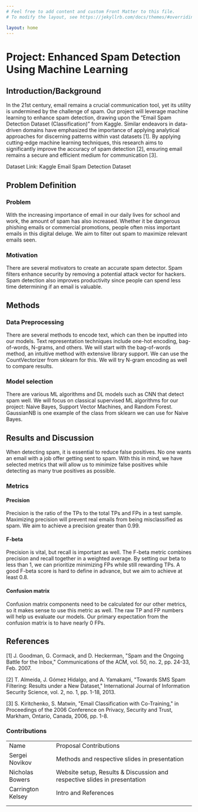 ```yaml
---
# Feel free to add content and custom Front Matter to this file.
# To modify the layout, see https://jekyllrb.com/docs/themes/#overriding-theme-defaults

layout: home
---
```

# Project: Enhanced Spam Detection Using Machine Learning

## Introduction/Background

In the 21st century, email remains a crucial communication tool, yet its utility is undermined by the challenge of spam. Our project will leverage machine learning to enhance spam detection, drawing upon the “Email Spam Detection Dataset (Classification)” from Kaggle. Similar endeavors in data-driven domains have emphasized the importance of applying analytical approaches for discerning patterns within vast datasets [1]. By applying cutting-edge machine learning techniques, this research aims to significantly improve the accuracy of spam detection [2], ensuring email remains a secure and efficient medium for communication [3].

Dataset Link: Kaggle Email Spam Detection Dataset

## Problem Definition

### Problem
With the increasing importance of email in our daily lives for school and work, the amount of spam has also increased. Whether it be dangerous phishing emails or commercial promotions, people often miss important emails in this digital deluge. We aim to filter out spam to maximize relevant emails seen.

### Motivation
There are several motivators to create an accurate spam detector. Spam filters enhance security by removing a potential attack vector for hackers. Spam detection also improves productivity since people can spend less time determining if an email is valuable.

## Methods

### Data Preprocessing
There are several methods to encode text, which can then be inputted into our models. Text representation techniques include one-hot encoding, bag-of-words, N-grams, and others. We will start with the bag-of-words method, an intuitive method with extensive library support. We can use the CountVectorizer from sklearn for this. We will try N-gram encoding as well to compare results.

### Model selection
There are various ML algorithms and DL models such as CNN that detect spam well. We will focus on classical supervised ML algorithms for our project: Naive Bayes, Support Vector Machines, and Random Forest. GaussianNB is one example of the class from sklearn we can use for Naive Bayes.

## Results and Discussion
When detecting spam, it is essential to reduce false positives. No one wants an email with a job offer getting sent to spam. With this in mind, we have selected metrics that will allow us to minimize false positives while detecting as many true positives as possible.

### Metrics
#### Precision
Precision is the ratio of the TPs to the total TPs and FPs in a test sample. Maximizing precision will prevent real emails from being misclassified as spam. We aim to achieve a precision greater than 0.99.

#### F-beta
Precision is vital, but recall is important as well. The F-beta metric combines precision and recall together in a weighted average. By setting our beta to less than 1, we can prioritize minimizing FPs while still rewarding TPs. A good F-beta score is hard to define in advance, but we aim to achieve at least 0.8.

#### Confusion matrix
Confusion matrix components need to be calculated for our other metrics, so it makes sense to use this metric as well. The raw TP and FP numbers will help us evaluate our models. Our primary expectation from the confusion matrix is to have nearly 0 FPs.

## References

[1] J. Goodman, G. Cormack, and D. Heckerman, "Spam and the Ongoing Battle for the Inbox," Communications of the ACM, vol. 50, no. 2, pp. 24-33, Feb. 2007.

[2] T. Almeida, J. Gómez Hidalgo, and A. Yamakami, "Towards SMS Spam Filtering: Results under a New Dataset," International Journal of Information Security Science, vol. 2, no. 1, pp. 1-18, 2013.

[3] S. Kiritchenko, S. Matwin, "Email Classification with Co-Training," in Proceedings of the 2006 Conference on Privacy, Security and Trust, Markham, Ontario, Canada, 2006, pp. 1-8.

### Contributions
<table>
    <tr>
        <td>Name</td>
        <td>Proposal Contributions</td>
    </tr>
    <tr>
        <td>Sergei Novikov</td>
        <td>Methods and respective slides in presentation</td>
    <tr>
    <tr>
        <td>Nicholas Bowers</td>
        <td>Website setup, Results & Discussion and respective slides in presentation</td>
    <tr>
    <tr>
        <td>Carrington Kelsey</td>
        <td>Intro and References</td>
    <tr>
    <tr>
        <td></td>
        <td></td>
    <tr>
    <tr>
        <td></td>
        <td></td>
    <tr>
</table>

